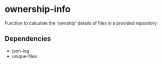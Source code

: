 # ownership-info
Function to calculate the 'ownship' details of files in a provided repository

## Dependencies
- json-log
- unique-files
